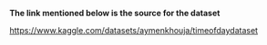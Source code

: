 **The link mentioned below is the source for the dataset**

https://www.kaggle.com/datasets/aymenkhouja/timeofdaydataset

